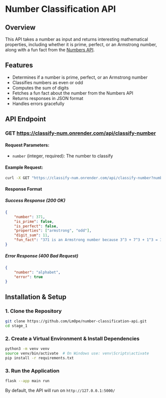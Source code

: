 # Number Classification API  

## Overview  
This API takes a number as input and returns interesting mathematical properties, including whether it is prime, perfect, or an Armstrong number, along with a fun fact from the [Numbers API](http://numbersapi.com/).  

## Features  
- Determines if a number is prime, perfect, or an Armstrong number  
- Classifies numbers as even or odd  
- Computes the sum of digits  
- Fetches a fun fact about the number from the Numbers API  
- Returns responses in JSON format  
- Handles errors gracefully  

## API Endpoint  

### **GET https://classify-num.onrender.com/api/classify-number**  
#### **Request Parameters:**  
- `number` (integer, required): The number to classify  

#### **Example Request:**  
```bash
curl -X GET "https://classify-num.onrender.com/api/classify-number?number=371"
```

#### **Response Format**  

##### **Success Response (200 OK)**  
```json
{
    "number": 371,
    "is_prime": false,
    "is_perfect": false,
    "properties": ["armstrong", "odd"],
    "digit_sum": 11,
    "fun_fact": "371 is an Armstrong number because 3^3 + 7^3 + 1^3 = 371"
}
```

##### **Error Response (400 Bad Request)**  
```json
{
    "number": "alphabet",
    "error": true
}
```

## Installation & Setup  

### **1. Clone the Repository**  
```bash
git clone https://github.com/LmOpe/number-classification-api.git
cd stage_1
```

### **2. Create a Virtual Environment & Install Dependencies**  
```bash
python3 -m venv venv
source venv/bin/activate  # On Windows use: venv\Scripts\activate
pip install -r requirements.txt
```

### **3. Run the Application**  
```bash
flask --app main run
```
By default, the API will run on `http://127.0.0.1:5000/`  
